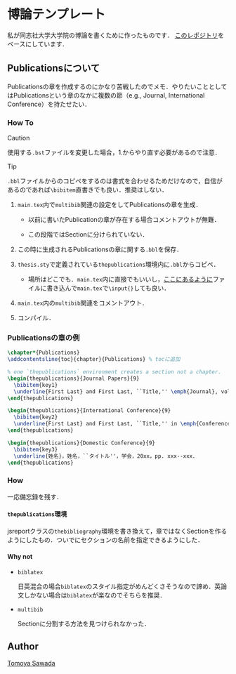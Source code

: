 
# 博論テンプレート

私が同志社大学大学院の博論を書くために作ったものです．
[このレポジトリ](https://github.com/Veerachart/Thesis-template)をベースにしています．

## Publicationsについて

Publicationsの章を作成するのにかなり苦戦したのでメモ．やりたいこととしてはPublicationsという章のなかに複数の節（e.g., Journal, International Conference）を持たせたい．

### How To

> [!CAUTION]
> 使用する`.bst`ファイルを変更した場合，1.からやり直す必要があるので注意．

> [!TIP]
> `.bbl`ファイルからのコピペをするのは書式を合わせるためだけなので，自信があるのであれば`\bibitem`直書きでも良い．推奨はしない．

1. `main.tex`内で`multibib`関連の設定をしてPublicationsの章を生成．

    - 以前に書いたPublicationの章が存在する場合コメントアウトが無難．

    - この段階ではSectionに分けられていない．

2. この時に生成されるPublicationsの章に関する`.bbl`を保存．

3. `thesis.sty`で定義されている`thepublications`環境内に`.bbl`からコピペ．

    - 場所はどこでも．`main.tex`内に直接でもいいし，[ここにあるように](./chapters/publications.tex)ファイルに書き込んで`main.tex`で`\input{}`しても良い．

4. `main.tex`内の`multibib`関連をコメントアウト．

5. コンパイル．

### Publicationsの章の例

```tex
\chapter*{Publications}
\addcontentsline{toc}{chapter}{Publications} % tocに追加

% one `thepublications` environment creates a section not a chapter.
\begin{thepublications}{Journal Papers}{9}
  \bibitem{key1}
  \underline{First Last} and First Last, ``Title,'' \emph{Journal}, vol.~xx, no.~xx, 20xx. [Online]. Available: \url{https://doi.org/xx.xxxx/xxxxxxxxxxxxxx}
\end{thepublications}

\begin{thepublications}{International Conference}{9}
  \bibitem{key2}
  \underline{First Last} and First Last, ``Title,'' in \emph{Conference}, 20xx, pp. xxx--xxx. [Online]. Available: \url{https://doi.org/xx.xxxx/xxxxxxxxxxxxxx}
\end{thepublications}

\begin{thepublications}{Domestic Conference}{9}
  \bibitem{key3}
  \underline{姓名}，姓名，``タイトル''，学会，20xx，pp. xxx--xxx．
\end{thepublications}
```

### How

一応備忘録を残す．

#### `thepublications`環境

jsreportクラスの`thebibliography`環境を書き換えて，章ではなくSectionを作るようにしたもの．ついでにセクションの名前を指定できるようにした．

#### Why not

- `biblatex`

  日英混合の場合`biblatex`のスタイル指定がめんどくさそうなので諦め．英論文しかない場合は`biblatex`が楽なのでそちらを推奨．

- `multibib`

  Sectionに分割する方法を見つけられなかった．

## Author

[Tomoya Sawada](https://github.com/STomoya)
